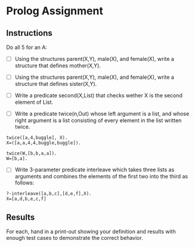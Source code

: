 # Prolog Assignment

## Instructions
Do all 5 for an A:

* [ ] Using the structures parent(X,Y), male(X), and female(X), write a structure that defines mother(X,Y).

* [ ] Using the structures parent(X,Y), male(X), and female(X), write a structure that defines sister(X,Y).
* [ ] Write a predicate second(X,List) that checks wether X is the second element of List.
* [ ] Write a predicate twice(n,Out) whose left argument is a list, and whose right argument is a list consisting of every element in the list written twice.

```
twice([a,4,buggle], X).
X=([a,a,4,4,buggle,buggle]).

twice(W,[b,b,a,a]).
W=[b,a].
```

* [ ] Write 3-parameter predicate interleave which takes three lists as arguments and combines the elements of the first two into the third as follows:

```
?-interleave([a,b,c],[d,e,f],X).
X=[a,d,b,e,c,f]
```

## Results
For each, hand in a print-out showing your definition and results with enough test cases to demonstrate the correct behavior.
